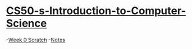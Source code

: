 # [CS50-s-Introduction-to-Computer-Science](https://cs50.harvard.edu/x/2023/)



-[Week 0 Scratch](https://github.com/Tomandjerry1995/CS50-s-Introduction-to-Computer-Science/tree/main/Week%200_Scratch) 
-[Notes](https://cs50.harvard.edu/x/2023/weeks/0/)
